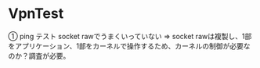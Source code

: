# VpnTest
① ping テスト socket rawでうまくいっていない => socket rawは複製し、1部をアプリケーション、1部をカーネルで操作するため、カーネルの制御が必要なのか？調査が必要。
